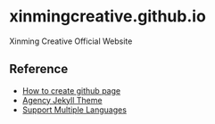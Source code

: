 # xinmingcreative.github.io
Xinming Creative Official Website

## Reference
- [How to create github page](https://pages.github.com/)
- [Agency Jekyll Theme](http://y7kim.github.io/agency-jekyll-theme/)
- [Support Multiple Languages](https://github.com/Anthony-Gaudino/jekyll-multiple-languages-plugin)
